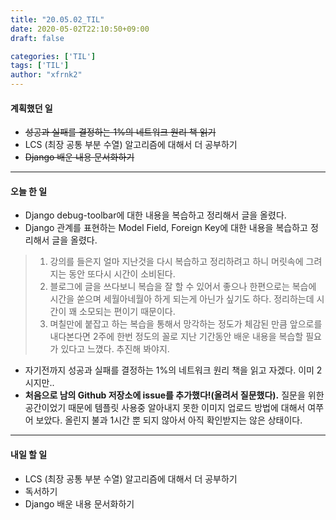 ```yaml
---
title: "20.05.02_TIL"
date: 2020-05-02T22:10:50+09:00
draft: false

categories: ['TIL']
tags: ['TIL']
author: "xfrnk2"
---
```

#### 계획했던 일
+ ~~성공과 실패를 결정하는 1%의 네트워크 원리 책 읽기~~
+ LCS (최장 공통 부분 수열) 알고리즘에 대해서 더 공부하기
+ ~~Django 배운 내용 문서화하기~~
---
#### 오늘 한 일 

+ Django debug-toolbar에 대한 내용을 복습하고 정리해서 글을 올렸다.
+ Django 관계를 표현하는 Model Field, Foreign Key에 대한 내용을 복습하고 정리해서 글을 올렸다. 
> 1. 강의를 들은지 얼마 지난것을 다시 복습하고 정리하려고 하니 머릿속에 그려지는 동안 또다시 시간이 소비된다.
> 2. 블로그에 글을 쓰다보니 복습을 잘 할 수 있어서 좋으나 한편으로는 복습에 시간을 쏟으며 세월아네월아 하게 되는게 아닌가 싶기도 하다. 정리하는데 시간이 꽤 소모되는 편이기 때문이다. 
> 3. 며칠만에 붙잡고 하는 복습을 통해서 망각하는 정도가 체감된 만큼 앞으로를 내다본다면 2주에 한번 정도의 꼴로 지난 기간동안 배운 내용을 복습할 필요가 있다고 느꼈다. 추진해 봐야지.  
+ 자기전까지 성공과 실패를 결정하는 1%의 네트워크 원리 책을 읽고 자겠다. 이미 2시지만..
+ **처음으로 남의 Github 저장소에 issue를 추가했다!(올려서 질문했다).** 질문을 위한 공간이었기 때문에 템플릿 사용중 알아내지 못한 이미지 업로드 방법에 대해서 여쭈어 보았다. 올린지 불과 1시간 뿐 되지 않아서 아직 확인받지는 않은 상태이다.
--- 
#### 내일 할 일  
+ LCS (최장 공통 부분 수열) 알고리즘에 대해서 더 공부하기
+ 독서하기
+ Django 배운 내용 문서화하기
